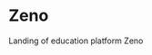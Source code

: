# Zeno

Landing of education platform Zeno

<!-- - Demo: https://digit-idea.github.io/Bartman/ -->

<!-- <img src="https://github.com/Digit-Idea/Bartman/assets/56224288/f5650fb6-7ec4-4857-8046-0e1c68da26cf" width="500"> -->
